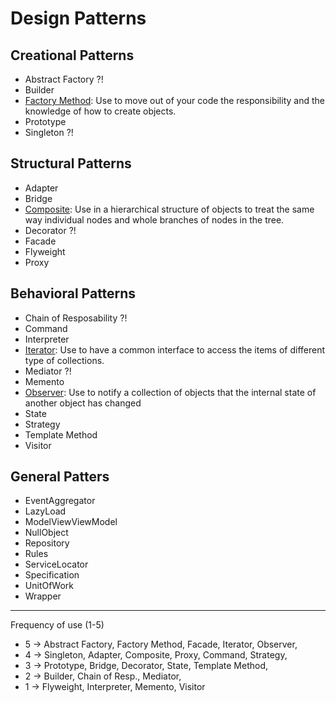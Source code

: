 # Design Patterns

## Creational Patterns

-   Abstract Factory ?!
-   Builder
-   [Factory Method](https://github.com/osotorrio/designpatterns/tree/master/GangOfFour.Patterns/Creational/FactoryMethod): Use to move out of your code the responsibility and the knowledge of how to create objects.
-   Prototype
-   Singleton ?!

## Structural Patterns

-   Adapter
-   Bridge
-   [Composite](https://github.com/osotorrio/designpatterns/tree/master/GangOfFour.Patterns/Structural/Composite): Use in a hierarchical structure of objects to treat the same way individual nodes and whole branches of nodes in the tree.
-   Decorator ?!
-   Facade
-   Flyweight
-   Proxy

## Behavioral Patterns

-   Chain of Resposability ?!
-   Command
-   Interpreter
-   [Iterator](https://github.com/osotorrio/designpatterns/tree/master/GangOfFour.Patterns/Behavioral/Iterator): Use to have a common interface to access the items of different type of collections.
-   Mediator ?!
-   Memento
-   [Observer](https://github.com/osotorrio/designpatterns/tree/master/GangOfFour.Patterns/Behavioral/Observer): Use to notify a collection of objects that the internal state of another object has changed
-   State
-   Strategy
-   Template Method
-   Visitor

## General Patters

-   EventAggregator
-   LazyLoad
-   ModelViewViewModel
-   NullObject
-   Repository
-   Rules
-   ServiceLocator
-   Specification
-   UnitOfWork
-   Wrapper

---

Frequency of use (1-5)

-   5 -> Abstract Factory, Factory Method, Facade, Iterator, Observer,
-   4 -> Singleton, Adapter, Composite, Proxy, Command, Strategy,
-   3 -> Prototype, Bridge, Decorator, State, Template Method,
-   2 -> Builder, Chain of Resp., Mediator,
-   1 -> Flyweight, Interpreter, Memento, Visitor
